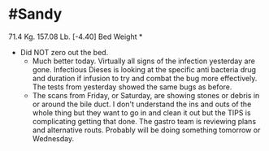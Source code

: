 # #Sandy
71.4 Kg. 157.08 Lb. [-4.40] Bed Weight *
* Did NOT zero out the bed.
	- Much better today.  Virtually all signs of the infection yesterday are gone.  Infectious Dieses is looking at the specific anti bacteria drug and duration if infusion to try and combat the bug more effectively.  The tests from yesterday showed the same bugs as before.
	- The scans from Friday, or Saturday, are showing stones or debris in or around the bile duct.  I don't understand the ins and outs of the whole thing but they want to go in and clean it out but the TIPS is complicating getting that done.  The gastro team is reviewing plans and alternative routs.  Probably will be doing something tomorrow or Wednesday.